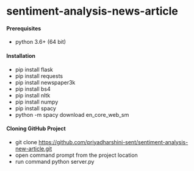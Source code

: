 # sentiment-analysis-news-article

#### Prerequisites

- python 3.6+ (64 bit)

#### Installation

- pip install flask
- pip install requests
- pip install newspaper3k
- pip install bs4
- pip install nltk
- pip install numpy
- pip install spacy
- python -m spacy download en_core_web_sm

#### Cloning GitHub Project

- git clone https://github.com/priyadharshini-sent/sentiment-analysis-new-article.git
- open command prompt from the project location
- run command python server.py
